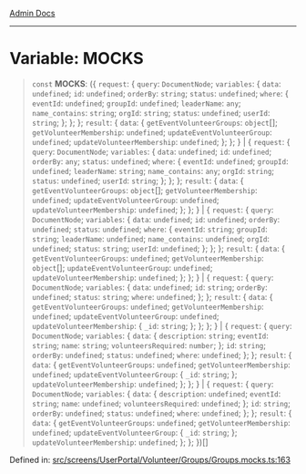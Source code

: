 [Admin Docs](/)

***

# Variable: MOCKS

> `const` **MOCKS**: (\{ `request`: \{ `query`: `DocumentNode`; `variables`: \{ `data`: `undefined`; `id`: `undefined`; `orderBy`: `string`; `status`: `undefined`; `where`: \{ `eventId`: `undefined`; `groupId`: `undefined`; `leaderName`: `any`; `name_contains`: `string`; `orgId`: `string`; `status`: `undefined`; `userId`: `string`; \}; \}; \}; `result`: \{ `data`: \{ `getEventVolunteerGroups`: `object`[]; `getVolunteerMembership`: `undefined`; `updateEventVolunteerGroup`: `undefined`; `updateVolunteerMembership`: `undefined`; \}; \}; \} \| \{ `request`: \{ `query`: `DocumentNode`; `variables`: \{ `data`: `undefined`; `id`: `undefined`; `orderBy`: `any`; `status`: `undefined`; `where`: \{ `eventId`: `undefined`; `groupId`: `undefined`; `leaderName`: `string`; `name_contains`: `any`; `orgId`: `string`; `status`: `undefined`; `userId`: `string`; \}; \}; \}; `result`: \{ `data`: \{ `getEventVolunteerGroups`: `object`[]; `getVolunteerMembership`: `undefined`; `updateEventVolunteerGroup`: `undefined`; `updateVolunteerMembership`: `undefined`; \}; \}; \} \| \{ `request`: \{ `query`: `DocumentNode`; `variables`: \{ `data`: `undefined`; `id`: `undefined`; `orderBy`: `undefined`; `status`: `undefined`; `where`: \{ `eventId`: `string`; `groupId`: `string`; `leaderName`: `undefined`; `name_contains`: `undefined`; `orgId`: `undefined`; `status`: `string`; `userId`: `undefined`; \}; \}; \}; `result`: \{ `data`: \{ `getEventVolunteerGroups`: `undefined`; `getVolunteerMembership`: `object`[]; `updateEventVolunteerGroup`: `undefined`; `updateVolunteerMembership`: `undefined`; \}; \}; \} \| \{ `request`: \{ `query`: `DocumentNode`; `variables`: \{ `data`: `undefined`; `id`: `string`; `orderBy`: `undefined`; `status`: `string`; `where`: `undefined`; \}; \}; `result`: \{ `data`: \{ `getEventVolunteerGroups`: `undefined`; `getVolunteerMembership`: `undefined`; `updateEventVolunteerGroup`: `undefined`; `updateVolunteerMembership`: \{ `_id`: `string`; \}; \}; \}; \} \| \{ `request`: \{ `query`: `DocumentNode`; `variables`: \{ `data`: \{ `description`: `string`; `eventId`: `string`; `name`: `string`; `volunteersRequired`: `number`; \}; `id`: `string`; `orderBy`: `undefined`; `status`: `undefined`; `where`: `undefined`; \}; \}; `result`: \{ `data`: \{ `getEventVolunteerGroups`: `undefined`; `getVolunteerMembership`: `undefined`; `updateEventVolunteerGroup`: \{ `_id`: `string`; \}; `updateVolunteerMembership`: `undefined`; \}; \}; \} \| \{ `request`: \{ `query`: `DocumentNode`; `variables`: \{ `data`: \{ `description`: `undefined`; `eventId`: `string`; `name`: `undefined`; `volunteersRequired`: `undefined`; \}; `id`: `string`; `orderBy`: `undefined`; `status`: `undefined`; `where`: `undefined`; \}; \}; `result`: \{ `data`: \{ `getEventVolunteerGroups`: `undefined`; `getVolunteerMembership`: `undefined`; `updateEventVolunteerGroup`: \{ `_id`: `string`; \}; `updateVolunteerMembership`: `undefined`; \}; \}; \})[]

Defined in: [src/screens/UserPortal/Volunteer/Groups/Groups.mocks.ts:163](https://github.com/gautam-divyanshu/talawa-admin/blob/10f2081e01fc4f6c0767e35f8c4ed3f09fb1baac/src/screens/UserPortal/Volunteer/Groups/Groups.mocks.ts#L163)
